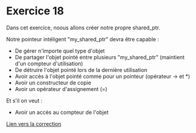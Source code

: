 # Exercice 18

Dans cet exercice, noous allons créer notre propre shared_ptr.

Notre pointeur intéligent "my_shared_ptr" devra être capable :
* De gérer n'importe quel type d'objet
* De partager l'objet pointé entre plusieurs "my_shared_ptr" (maintient d'un compteur d'utilisation)
* De détruire l'objet pointé lors de la dernière utilisation
* Avoir accès à l'objet pointé comme pour un pointeur (opérateur -> et *)
* Avoir un constructeur de copie
* Avoir un opérateur d'assignement (=)

Et s'il on veut :
* Avoir un accès au compteur de l'objet

[Lien vers la correction](https://repl.it/@arnaudbirk/Exercice18#main.cpp)
